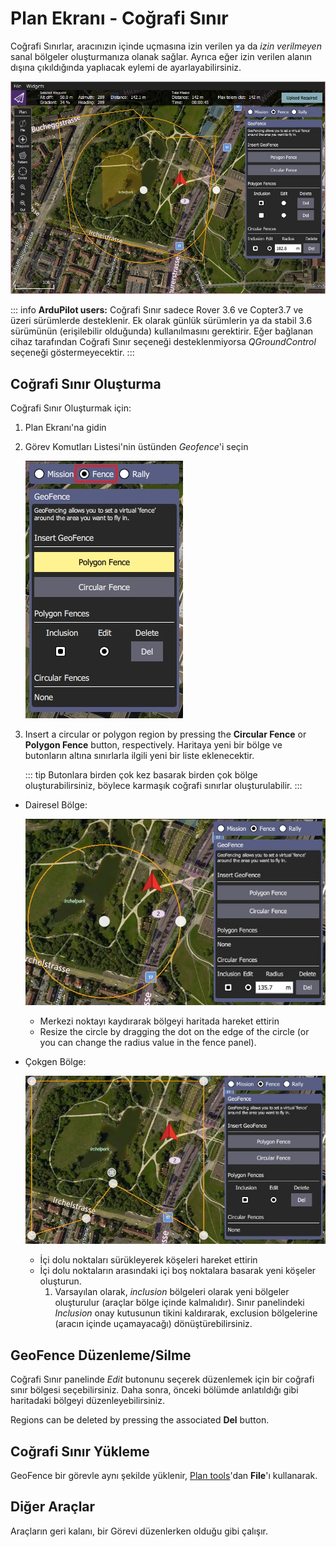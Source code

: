 # Plan Ekranı - Coğrafi Sınır

Coğrafi Sınırlar, aracınızın içinde uçmasına izin verilen ya da *izin verilmeyen* sanal bölgeler oluşturmanıza olanak sağlar. Ayrıca eğer izin verilen alanın dışına çıkıldığında yaplıacak eylemi de ayarlayabilirsiniz.

![Coğrafi Sınır'a geneş bakış](../../../assets/plan/geofence/geofence_overview.jpg)

::: info
**ArduPilot users:** Coğrafi Sınır sadece Rover 3.6 ve Copter3.7 ve üzeri sürümlerde desteklenir. Ek olarak günlük sürümlerin ya da stabil 3.6 sürümünün (erişilebilir olduğunda) kullanılmasını gerektirir. Eğer bağlanan cihaz tarafından Coğrafi Sınır seçeneği desteklenmiyorsa *QGroundControl* seçeneği göstermeyecektir.
:::


## Coğrafi Sınır Oluşturma

Coğrafi Sınır Oluşturmak için:

1. Plan Ekranı'na gidin
2. Görev Komutları Listesi'nin üstünden *Geofence*'i seçin
    
    ![Coğrafi Sınır butonunu seç](../../../assets/plan/geofence/geofence_select.jpg)

3. Insert a circular or polygon region by pressing the **Circular Fence** or **Polygon Fence** button, respectively. Haritaya yeni bir bölge ve butonların altına sınırlarla ilgili yeni bir liste eklenecektir.
    
   ::: tip
   Butonlara birden çok kez basarak birden çok bölge oluşturabilirsiniz, böylece karmaşık coğrafi sınırlar oluşturulabilir.
   :::
   
- Dairesel Bölge:
    
    ![Dairesel Coğrafi Sınır](../../../assets/plan/geofence/geofence_circular.jpg)
    
    - Merkezi noktayı kaydırarak bölgeyi haritada hareket ettirin
    - Resize the circle by dragging the dot on the edge of the circle (or you can change the radius value in the fence panel).

- Çokgen Bölge:
    
    ![Çokgen Coğrafi Sınır](../../../assets/plan/geofence/geofence_polygon.jpg)
    
    - İçi dolu noktaları sürükleyerek köşeleri hareket ettirin
    - İçi dolu noktaların arasındaki içi boş noktalara basarak yeni köşeler oluşturun. 
        1. Varsayılan olarak, *inclusion* bölgeleri olarak yeni bölgeler oluşturulur (araçlar bölge içinde kalmalıdır). Sınır panelindeki *Inclusion* onay kutusunun tikini kaldırarak, exclusion bölgelerine (aracın içinde uçamayacağı) dönüştürebilirsiniz.

## GeoFence Düzenleme/Silme

Coğrafi Sınır panelinde *Edit* butonunu seçerek düzenlemek için bir coğrafi sınır bölgesi seçebilirsiniz. Daha sonra, önceki bölümde anlatıldığı gibi haritadaki bölgeyi düzenleyebilirsiniz.

Regions can be deleted by pressing the associated **Del** button.

## Coğrafi Sınır Yükleme

GeoFence bir görevle aynı şekilde yüklenir, [Plan tools](../PlanView/PlanView.md)'dan **File**'ı kullanarak.

## Diğer Araçlar

Araçların geri kalanı, bir Görevi düzenlerken olduğu gibi çalışır.